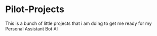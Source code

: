 # Pilot-Projects
This is a bunch of little projects that i am doing to get me ready for my Personal Assistant Bot AI
